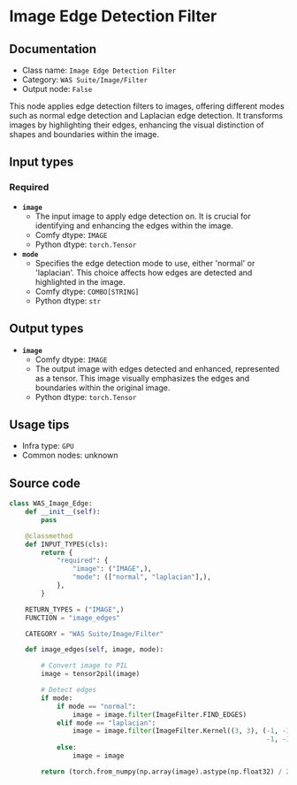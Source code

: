 # Image Edge Detection Filter
## Documentation
- Class name: `Image Edge Detection Filter`
- Category: `WAS Suite/Image/Filter`
- Output node: `False`

This node applies edge detection filters to images, offering different modes such as normal edge detection and Laplacian edge detection. It transforms images by highlighting their edges, enhancing the visual distinction of shapes and boundaries within the image.
## Input types
### Required
- **`image`**
    - The input image to apply edge detection on. It is crucial for identifying and enhancing the edges within the image.
    - Comfy dtype: `IMAGE`
    - Python dtype: `torch.Tensor`
- **`mode`**
    - Specifies the edge detection mode to use, either 'normal' or 'laplacian'. This choice affects how edges are detected and highlighted in the image.
    - Comfy dtype: `COMBO[STRING]`
    - Python dtype: `str`
## Output types
- **`image`**
    - Comfy dtype: `IMAGE`
    - The output image with edges detected and enhanced, represented as a tensor. This image visually emphasizes the edges and boundaries within the original image.
    - Python dtype: `torch.Tensor`
## Usage tips
- Infra type: `GPU`
- Common nodes: unknown


## Source code
```python
class WAS_Image_Edge:
    def __init__(self):
        pass

    @classmethod
    def INPUT_TYPES(cls):
        return {
            "required": {
                "image": ("IMAGE",),
                "mode": (["normal", "laplacian"],),
            },
        }

    RETURN_TYPES = ("IMAGE",)
    FUNCTION = "image_edges"

    CATEGORY = "WAS Suite/Image/Filter"

    def image_edges(self, image, mode):

        # Convert image to PIL
        image = tensor2pil(image)

        # Detect edges
        if mode:
            if mode == "normal":
                image = image.filter(ImageFilter.FIND_EDGES)
            elif mode == "laplacian":
                image = image.filter(ImageFilter.Kernel((3, 3), (-1, -1, -1, -1, 8,
                                                                 -1, -1, -1, -1), 1, 0))
            else:
                image = image

        return (torch.from_numpy(np.array(image).astype(np.float32) / 255.0).unsqueeze(0), )

```
